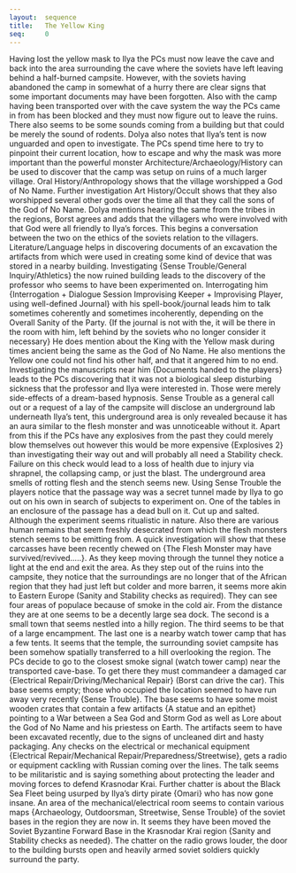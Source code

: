 ```yaml
---
layout:  sequence
title:   The Yellow King
seq:     0
---
```



Having lost the yellow mask to Ilya the PCs must now leave the cave and back into the area surrounding the cave where the soviets have left leaving behind a half-burned campsite.
However, with the soviets having abandoned the camp in somewhat of a hurry there are clear signs that some important documents may have been forgotten. Also with the camp having been transported over with the cave system the way the PCs came in from has been blocked and they must now figure out to leave the ruins. There also seems to be some sounds coming from a building but that could be merely the sound of rodents. Dolya also notes that Ilya’s tent is now unguarded and open to investigate.
The PCs spend time here to try to pinpoint their current location, how to escape and why the mask was more important than the powerful monster Architecture/Archaeology/History can be used to discover that the camp was setup on ruins of a much larger village. Oral History/Anthropology shows that the village worshipped a God of No Name. Further investigation Art History/Occult shows that they also worshipped several other gods over the time all that they call the sons of the God of No Name. Dolya mentions hearing the same from the tribes in the regions, Borst agrees and adds that the villagers who were involved with that God were all friendly to Ilya’s forces. This begins a conversation between the two on the ethics of the soviets relation to the villagers.
Literature/Language helps in discovering documents of an excavation the artifacts from which were used in creating some kind of device that was stored in a nearby building. Investigating {Sense Trouble/General Inquiry/Athletics} the now ruined building leads to the discovery of the professor who seems to have been experimented on. Interrogating him {Interrogation + Dialogue Session Improvising Keeper + Improvising Player, using well-defined Journal} with his spell-book/journal leads him to talk sometimes coherently and sometimes incoherently, depending on the Overall Sanity of the Party. {If the journal is not with the, it will be there in the room with him, left behind by the soviets who no longer consider it necessary}
He does mention about the King with the Yellow mask during times ancient being the same as the God of No Name. He also mentions the Yellow one could not find his other half, and that it angered him to no end.
Investigating the manuscripts near him {Documents handed to the players} leads to the PCs discovering that it was not a biological sleep disturbing sickness that the professor and Ilya were interested in. Those were merely side-effects of a dream-based hypnosis.
Sense Trouble as a general call out or a request of a lay of the campsite will disclose an underground lab underneath Ilya’s tent, this underground area is only revealed because it has an aura similar to the flesh monster and was unnoticeable without it. Apart from this if the PCs have any explosives from the past they could merely blow themselves out however this would be more expensive {Explosives 2} than investigating their way out and will probably all need a Stability check. Failure on this check would lead to a loss of health due to injury via shrapnel, the collapsing camp, or just the blast.
The underground area smells of rotting flesh and the stench seems new. Using Sense Trouble the players notice that the passage way was a secret tunnel made by Ilya to go out on his own in search of subjects to experiment on. One of the tables in an enclosure of the passage has a dead bull on it. Cut up and salted. Although the experiment seems ritualistic in nature. Also there are various human remains that seem freshly desecrated from which the flesh monsters stench seems to be emitting from. A quick investigation will show that these carcasses have been recently chewed on {The Flesh Monster may have survived/revived…..}. As they keep moving through the tunnel they notice a light at the end and exit the area.
As they step out of the ruins into the campsite, they notice that the surroundings are no longer that of the African region that they had just left but colder and more barren, it seems more akin to Eastern Europe (Sanity and Stability checks as required). They can see four areas of populace because of smoke in the cold air. From the distance they are at one seems to be a decently large sea dock. The second is a small town that seems nestled into a hilly region. The third seems to be that of a large encampment. The last one is a nearby watch tower camp that has a few tents. It seems that the temple, the surrounding soviet campsite has been somehow spatially transferred to a hill overlooking the region.
The PCs decide to go to the closest smoke signal (watch tower camp) near the transported cave-base. To get there they must commandeer a damaged car {Electrical Repair/Driving/Mechanical Repair} (Borst can drive the car). This base seems empty; those who occupied the location seemed to have run away very recently {Sense Trouble}. The base seems to have some moist wooden crates that contain a few artifacts {A statue and an epithet} pointing to a War between a Sea God and Storm God as well as Lore about the God of No Name and his priestess on Earth. The artifacts seem to have been excavated recently, due to the signs of uncleaned dirt and hasty packaging.
Any checks on the electrical or mechanical equipment {Electrical Repair/Mechanical Repair/Preparedness/Streetwise}, gets a radio or equipment cackling with Russian coming over the lines. The talk seems to be militaristic and is saying something about protecting the leader and moving forces to defend Krasnodar Krai. Further chatter is about the Black Sea Fleet being usurped by Ilya’s dirty pirate {Omari} who has now gone insane. An area of the mechanical/electrical room seems to contain various maps {Archaeology, Outdoorsman, Streetwise, Sense Trouble} of the soviet bases in the region they are now in. It seems they have been moved the Soviet Byzantine Forward Base in the Krasnodar Krai region {Sanity and Stability checks as needed}.
The chatter on the radio grows louder, the door to the building bursts open and heavily armed soviet soldiers quickly surround the party.
















